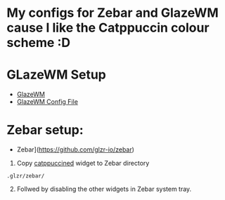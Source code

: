 # My configs for Zebar and GlazeWM cause I like the Catppuccin colour scheme :D

# GLazeWM Setup

- [GlazeWM](https://github.com/glzr-io/glazewm)
- [GlazeWM Config File](./config.yaml)

# Zebar setup:
- Zebar](https://github.com/glzr-io/zebar)
1. Copy [catppuccined](./catppuccined) widget to Zebar directory

```
.glzr/zebar/
```

2. Follwed by disabling the other widgets in Zebar system tray.
